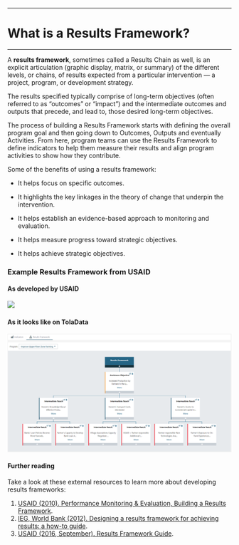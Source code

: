 ****
# What is a Results Framework?
---
A **results framework**, sometimes called a Results Chain as well, is an explicit articulation \(graphic display, matrix, or summary\) of the different levels, or chains, of results expected from a particular intervention — a project, program, or development strategy.

The results specified typically comprise of long-term objectives (often referred to as “outcomes” or “impact”) and the intermediate outcomes and outputs that precede, and lead to, those desired long-term objectives.

The process of building a Results Framework starts with defining the overall program goal and then going down to Outcomes, Outputs and eventually Activities. From here, program teams can use the Results Framework to define indicators to help them measure their results and align program activities to show how they contribute.

Some of the benefits of using a results framework:

* It helps focus on specific outcomes. 

* It highlights the key linkages in the theory of change that underpin the intervention. 

* It helps establish an evidence-based approach to monitoring and evaluation. 

* It helps measure progress toward strategic objectives.

* It helps achieve strategic objectives.
<!--
### Sample results framework![](https://lh3.googleusercontent.com/PaA3P20CTbOTYruJ9I9K9aJiJG0koQ0KYlX4GZckia3_2YVW6Moxjwa7ZXJv0mAyzHp3EHjdALJmn_9OvHD4JObESPFcIp0LoidE56FQxYyacwzvF_2N7ZZrcemGvvdGyxDcoP2m)
-->
### **Example Results Framework from USAID**

#### As developed by USAID
![](https://lh3.googleusercontent.com/6nb9ZNTBqui-1RATwNmyBrUlba9PoTFR1yH5QVWxiZ4w-zPiEz72BSA2toCOBl8l1qxH1Os8ooo5FgTldDjs4ye0f8K7R1-fDmRxJoqcHZHQQX2sCa851W__6JEu-ICHhiMOqPbz)

#### As it looks like on TolaData
![](/assets/RF_kb.PNG)
#### Further reading
Take a look at these external resources to learn more about developing results frameworks:
1. [USAID \(2010\). Performance Monitoring & Evaluation, Building a Results Framework](http://pdf.usaid.gov/pdf_docs/Pnadw113.pdf).  
2. [IEG, World Bank \(2012\). Designing a results framework for achieving results: a how-to guide](https://siteresources.worldbank.org/EXTEVACAPDEV/Resources/designing_results_framework.pdf).
3. [USAID \(2016, September\). Results Framework Guide](http://usaidprojectstarter.org/content/results-framework-rf).


  



